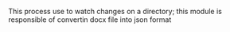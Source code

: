 This process use to watch changes on a directory;
this module is responsible of convertin docx file into json format
